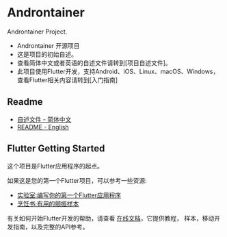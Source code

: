 # Androntainer

Androntainer Project.
- Androntainer 开源项目
- 这是项目的初始自述。
- 查看简体中文或者英语的自述文件请转到[项目自述文件]。
- 此项目使用Flutter开发，支持Android、iOS、Linux、macOS、Windows，查看Flutter相关内容请转到[入门指南]

## Readme

- [自述文件 - 简体中文](https://github.com/Androntainer/Androntainer/blob/master/readme/README.cn.md)
- [README - English](https://github.com/Androntainer/Androntainer/blob/master/readme/README.en.md)

## Flutter Getting Started

这个项目是Flutter应用程序的起点。

如果这是您的第一个Flutter项目，可以参考一些资源:

- [实验室:编写你的第一个Flutter应用程序](https://flutter.cn/docs/get-started/codelab)
- [烹饪书:有用的颤振样本](https://flutter.cn/docs/cookbook)

有关如何开始Flutter开发的帮助，请查看
[在线文档](https://flutter.cn/docs)，它提供教程，
样本，移动开发指南，以及完整的API参考。
